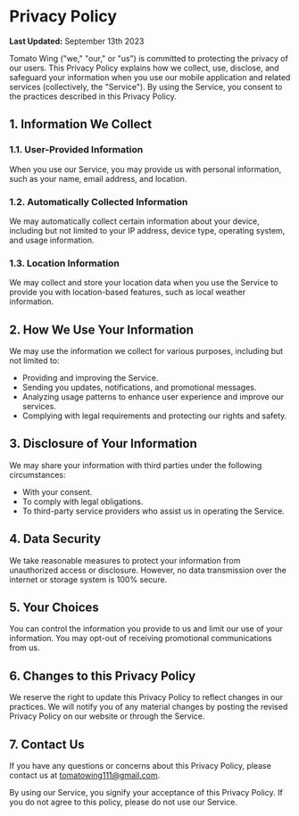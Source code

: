 # Privacy Policy

**Last Updated:** September 13th 2023

Tomato Wing ("we," "our," or "us") is committed to protecting the privacy of our users. This Privacy Policy explains how we collect, use, disclose, and safeguard your information when you use our mobile application and related services (collectively, the "Service"). By using the Service, you consent to the practices described in this Privacy Policy.

## 1. Information We Collect

### 1.1. User-Provided Information
When you use our Service, you may provide us with personal information, such as your name, email address, and location.

### 1.2. Automatically Collected Information
We may automatically collect certain information about your device, including but not limited to your IP address, device type, operating system, and usage information.

### 1.3. Location Information
We may collect and store your location data when you use the Service to provide you with location-based features, such as local weather information.

## 2. How We Use Your Information

We may use the information we collect for various purposes, including but not limited to:

- Providing and improving the Service.
- Sending you updates, notifications, and promotional messages.
- Analyzing usage patterns to enhance user experience and improve our services.
- Complying with legal requirements and protecting our rights and safety.

## 3. Disclosure of Your Information

We may share your information with third parties under the following circumstances:

- With your consent.
- To comply with legal obligations.
- To third-party service providers who assist us in operating the Service.

## 4. Data Security

We take reasonable measures to protect your information from unauthorized access or disclosure. However, no data transmission over the internet or storage system is 100% secure.

## 5. Your Choices

You can control the information you provide to us and limit our use of your information. You may opt-out of receiving promotional communications from us.

## 6. Changes to this Privacy Policy

We reserve the right to update this Privacy Policy to reflect changes in our practices. We will notify you of any material changes by posting the revised Privacy Policy on our website or through the Service.

## 7. Contact Us

If you have any questions or concerns about this Privacy Policy, please contact us at tomatowing111@gmail.com.

By using our Service, you signify your acceptance of this Privacy Policy. If you do not agree to this policy, please do not use our Service.
